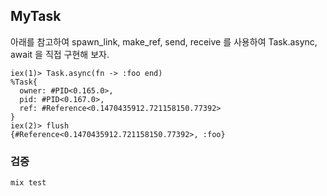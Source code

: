 ## MyTask

아래를 참고하여 spawn_link, make_ref, send, receive 를 사용하여
Task.async, await 을 직접 구현해 보자.

```
iex(1)> Task.async(fn -> :foo end)
%Task{
  owner: #PID<0.165.0>,
  pid: #PID<0.167.0>,
  ref: #Reference<0.1470435912.721158150.77392>
}
iex(2)> flush
{#Reference<0.1470435912.721158150.77392>, :foo}
```

### 검증

```
mix test
```

